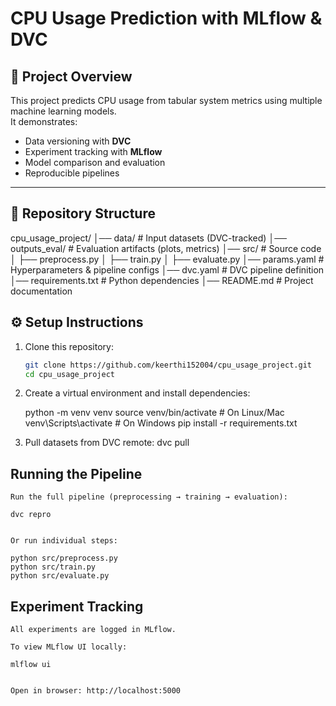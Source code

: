 # CPU Usage Prediction with MLflow & DVC

## 📌 Project Overview
This project predicts CPU usage from tabular system metrics using multiple machine learning models.  
It demonstrates:
- Data versioning with **DVC**
- Experiment tracking with **MLflow**
- Model comparison and evaluation
- Reproducible pipelines

---

## 📂 Repository Structure
cpu_usage_project/
│── data/ # Input datasets (DVC-tracked)
│── outputs_eval/ # Evaluation artifacts (plots, metrics)
│── src/ # Source code
│ ├── preprocess.py
│ ├── train.py
│ ├── evaluate.py
│── params.yaml # Hyperparameters & pipeline configs
│── dvc.yaml # DVC pipeline definition
│── requirements.txt # Python dependencies
│── README.md # Project documentation

## ⚙️ Setup Instructions
1. Clone this repository:
   ```bash
   git clone https://github.com/keerthi152004/cpu_usage_project.git
   cd cpu_usage_project
2. Create a virtual environment and install dependencies:

    python -m venv venv
    source venv/bin/activate   # On Linux/Mac
    venv\Scripts\activate      # On Windows
    pip install -r requirements.txt


3. Pull datasets from DVC remote:
   dvc pull


## Running the Pipeline

    Run the full pipeline (preprocessing → training → evaluation):

    dvc repro


    Or run individual steps:

    python src/preprocess.py
    python src/train.py
    python src/evaluate.py


## Experiment Tracking

    All experiments are logged in MLflow.

    To view MLflow UI locally:

    mlflow ui


    Open in browser: http://localhost:5000


